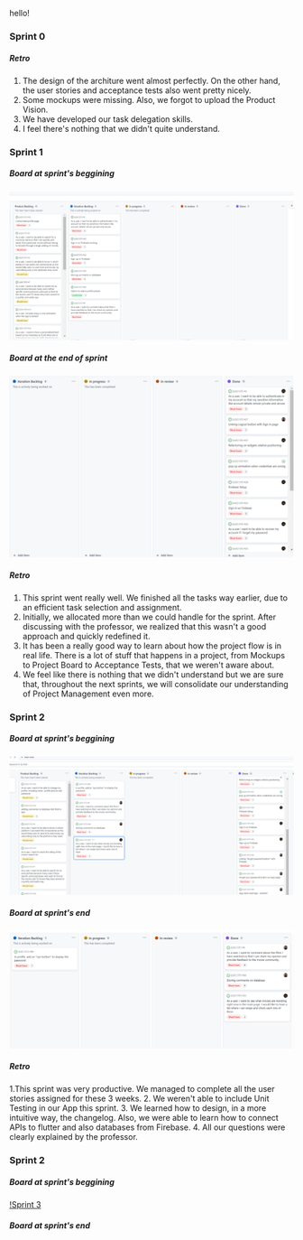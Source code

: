 hello!

<h3> Sprint 0 </h3>

<h5> Retro </h5>

1. The design of the architure went almost perfectly. On the other hand, the user stories and acceptance tests also went pretty nicely.
2. Some mockups were missing. Also, we forgot to upload the Product Vision. 
3. We have developed our task delegation skills.
4. I feel there's nothing that we didn't quite understand.

<h3> Sprint 1</h3>

<h5> Board at sprint's beggining </h5>

![Sprint 1](images/sprint1.PNG)

<h5> Board at the end of sprint </h5>

![Sprint 1](images/sprint1_end.PNG)

<h5> Retro </h5>

1. This sprint went really well. We finished all the tasks way earlier, due to an efficient task selection and assignment.
2. Initially, we allocated more than we could handle for the sprint. After discussing with the professor, we realized that this wasn't a good approach and quickly redefined it.
3. It has been a really good way to learn about how the project flow is in real life. There is a lot of stuff that happens in a project, from Mockups to Project Board to Acceptance Tests, that we weren't aware about.
4. We feel like there is nothing that we didn't understand but we are sure that, throughout the next sprints, we will consolidate our understanding of Project Management even more.

<h3> Sprint 2</h3>

<h5> Board at sprint's beggining </h5>

![Sprint 2](images/sprint2.PNG)

<h5> Board at sprint's end </h5>

![Sprint 2 end](images/final_sprint2.PNG)

<h5> Retro </h5>

1.This sprint was very productive. We managed to complete all the user stories assigned for these 3 weeks.
2. We weren't able to include Unit Testing in our App this sprint.
3. We learned how to design, in a more intuitive way, the changelog. Also, we were able to learn how to connect APIs to flutter and also databases from Firebase.
4. All our questions were clearly explained by the professor.

<h3> Sprint 2</h3>

<h5> Board at sprint's beggining </h5>

[!Sprint 3](images/sprint3.PNG)

<h5> Board at sprint's end </h5>




